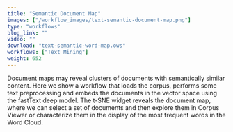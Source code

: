 ```yaml
---
title: "Semantic Document Map"
images: ["/workflow_images/text-semantic-document-map.png"]
type: "workflows"
blog_link: ""
video: ""
download: "text-semantic-word-map.ows"
workflows: ["Text Mining"]
weight: 652
---
```


Document maps may reveal clusters of documents with semantically similar content. Here we show a workflow that loads the corpus, performs some text preprocessing and embeds the documents in the vector space using the fastText deep model. The t-SNE widget reveals the document map, where we can select a set of documents and then explore them in Corpus Viewer or characterize them in the display of the most frequent words in the Word Cloud.